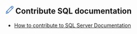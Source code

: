 ## ![edit content](../media/edit-topic-pencil.png) Contribute SQL documentation

- [How to contribute to SQL Server Documentation](https://docs.microsoft.com/sql/sql-server/sql-server-docs-contribute)
